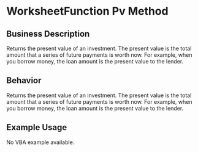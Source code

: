 # WorksheetFunction Pv Method

## Business Description
Returns the present value of an investment. The present value is the total amount that a series of future payments is worth now. For example, when you borrow money, the loan amount is the present value to the lender.

## Behavior
Returns the present value of an investment. The present value is the total amount that a series of future payments is worth now. For example, when you borrow money, the loan amount is the present value to the lender.

## Example Usage
No VBA example available.